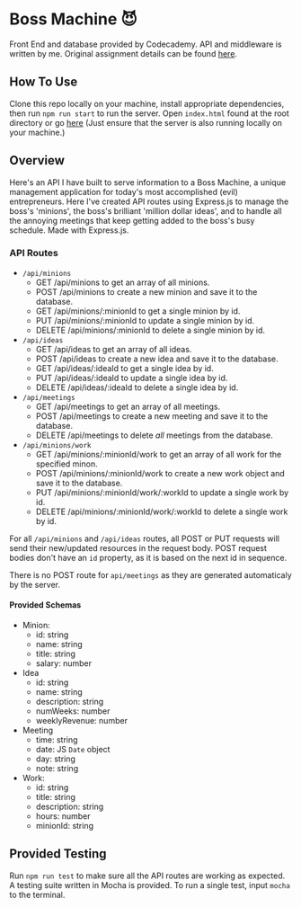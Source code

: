 # Boss Machine 😈

Front End and database provided by Codecademy. API and middleware is written by me.
Original assignment details can be found [here](/ASSIGNMENT_DETAILS.md).

## How To Use

Clone this repo locally on your machine, install appropriate dependencies, then run `npm run start` to run the server. Open `index.html` found at the root directory or go [here](https://bossmachine-codecademy.surge.sh/) (Just ensure that the server is also running locally on your machine.)

## Overview

Here's an API I have built to serve information to a Boss Machine, a unique management application for today's most accomplished (evil) entrepreneurs. Here I've created API routes using Express.js to manage the boss's 'minions', the boss's brilliant 'million dollar ideas', and to handle all the annoying meetings that keep getting added to the boss's busy schedule. Made with Express.js.

### API Routes

- `/api/minions`
  - GET /api/minions to get an array of all minions.
  - POST /api/minions to create a new minion and save it to the database.
  - GET /api/minions/:minionId to get a single minion by id.
  - PUT /api/minions/:minionId to update a single minion by id.
  - DELETE /api/minions/:minionId to delete a single minion by id.
- `/api/ideas`
  - GET /api/ideas to get an array of all ideas.
  - POST /api/ideas to create a new idea and save it to the database.
  - GET /api/ideas/:ideaId to get a single idea by id.
  - PUT /api/ideas/:ideaId to update a single idea by id.
  - DELETE /api/ideas/:ideaId to delete a single idea by id.
- `/api/meetings`
  - GET /api/meetings to get an array of all meetings.
  - POST /api/meetings to create a new meeting and save it to the database.
  - DELETE /api/meetings to delete _all_ meetings from the database.
- `/api/minions/work`
  - GET /api/minions/:minionId/work to get an array of all work for the specified minon.
  - POST /api/minions/:minionId/work to create a new work object and save it to the database.
  - PUT /api/minions/:minionId/work/:workId to update a single work by id.
  - DELETE /api/minions/:minionId/work/:workId to delete a single work by id.

For all `/api/minions` and `/api/ideas` routes, all POST or PUT requests will send their new/updated resources in the request body. POST request bodies don't have an `id` property, as it is based on the next id in sequence.

There is no POST route for `api/meetings` as they are generated automaticaly by the server.

#### Provided Schemas

- Minion:
  - id: string
  - name: string
  - title: string
  - salary: number
- Idea
  - id: string
  - name: string
  - description: string
  - numWeeks: number
  - weeklyRevenue: number
- Meeting
  - time: string
  - date: JS `Date` object
  - day: string
  - note: string
- Work:
  - id: string
  - title: string
  - description: string
  - hours: number
  - minionId: string

## Provided Testing

Run `npm run test` to make sure all the API routes are working as expected. A testing suite written in Mocha is provided. To run a single test, input `mocha` to the terminal. 